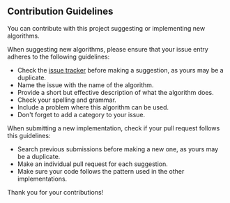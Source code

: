 ## Contribution Guidelines

You can contribute with this project suggesting or implementing new algorithms.

When suggesting new algorithms, please ensure that your issue entry adheres to the following guidelines:

- Check the [issue tracker](https://github.com/luizreis/programming-contest-notebook/issues) before making a suggestion, as yours may be a duplicate.
- Name the issue with the name of the algorithm.
- Provide a short but effective description of what the algorithm does.
- Check your spelling and grammar.
- Include a problem where this algorithm can be used.
- Don't forget to add a category to your issue.

When submitting a new implementation, check if your pull request follows this guidelines:

- Search previous submissions before making a new one, as yours may be a duplicate.
- Make an individual pull request for each suggestion.
- Make sure your code follows the pattern used in the other implementations.

Thank you for your contributions!
